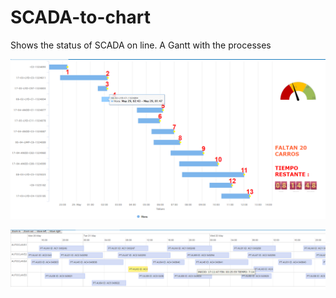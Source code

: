 # SCADA-to-chart
Shows the status of SCADA on line. A Gantt with the processes 

![TTSS](https://github.com/esanmar/SCADA-to-chart/blob/master/ttss.png)


![Autoclave](https://github.com/esanmar/SCADA-to-chart/blob/master/auroclave.png)
